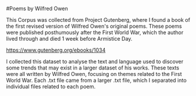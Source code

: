 #Poems by Wilfred Owen

This Corpus was collected from Project Gutenberg, where I found a book of the first revised version of Wilfred Owen's original poems. 
These poems were published posthumously after the First World War, which the author lived through and died 1 week before Armistice Day.

https://www.gutenberg.org/ebooks/1034 

I collected this dataset to analyse the text and language used to discover some trends that may exist in a larger dataset of his works. 
These texts were all written by Wilfred Owen, focusing on themes related to the First World War.
Each .txt file came from a larger .txt file, which I separated into individual files related to each poem.
